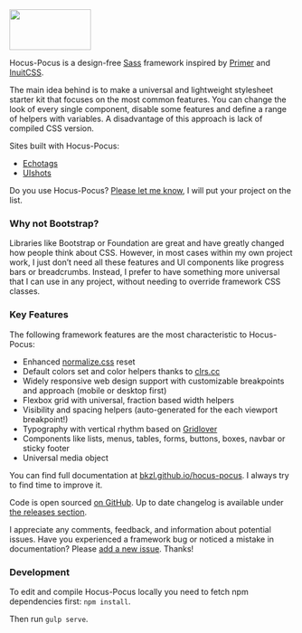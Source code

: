 <div class="hidden">
  <a href="http://bkzl.github.io/hocus-pocus">
    <img src="http://bkzl.github.io/hocus-pocus/img/brand-light.png" width="144px" height="72px">
  </a>
</div>

Hocus-Pocus is a design-free [Sass](http://sass-lang.com) framework inspired by
[Primer](https://github.com/primer/primer) and
[InuitCSS](https://github.com/inuitcss/).

The main idea behind is to make a universal and lightweight stylesheet starter
kit that focuses on the most common features. You can change the look of every
single component, disable some features and define a range of helpers with
variables. A disadvantage of this approach is lack of compiled CSS version.

Sites built with Hocus-Pocus:

* [Echotags](http://echotags.io)
* [UIshots](http://uishots.com)

Do you use Hocus-Pocus? [Please let me know](https://twitter.com/_bkzl), I will put your project on the list.

### Why not Bootstrap?

 Libraries like Bootstrap or Foundation are great and have greatly changed how
 people think about CSS. However, in most cases within my own project work, I
 just don’t need all these features and UI components like progress bars or
 breadcrumbs. Instead, I prefer to have something more universal that I can use
 in any project, without needing to override framework CSS classes.

### Key Features

The following framework features are the most characteristic to Hocus-Pocus:

* Enhanced [normalize.css](https://github.com/necolas/normalize.css) reset
* Default colors set and color helpers thanks to [clrs.cc](http://clrs.cc)
* Widely responsive web design support with customizable breakpoints and approach (mobile or desktop first)
* Flexbox grid with universal, fraction based width helpers
* Visibility and spacing helpers (auto-generated for the each viewport breakpoint!)
* Typography with vertical rhythm based on [Gridlover](http://www.gridlover.net/try)
* Components like lists, menus, tables, forms, buttons, boxes, navbar or sticky footer
* Universal media object

You can find full documentation at [bkzl.github.io/hocus-pocus](http://bkzl.github.io/hocus-pocus). I always
try to find time to improve it.

Code is open sourced [on GitHub](https://github.com/bkzl/hocus-pocus/). Up to
date changelog is available under [the releases
section](https://github.com/bkzl/hocus-pocus/releases).

I appreciate any comments, feedback, and information about potential issues.
Have you experienced a framework bug or noticed a mistake in documentation?
Please [add a new issue](https://github.com/bkzl/hocus-pocus/issues). Thanks!

### Development

To edit and compile Hocus-Pocus locally you need to fetch npm dependencies
first: `npm install`.

Then run `gulp serve`.
